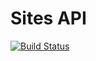 Sites API
=====

[![Build Status](https://travis-ci.org/henriquecf/Sites.svg?branch=development)](https://travis-ci.org/henriquecf/Sites)
